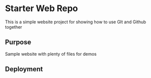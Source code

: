 # Starter Web Repo

This is a simple website project for showing
how to use GIt and Github together

## Purpose

Sample website with plenty of files for demos

## Deployment
